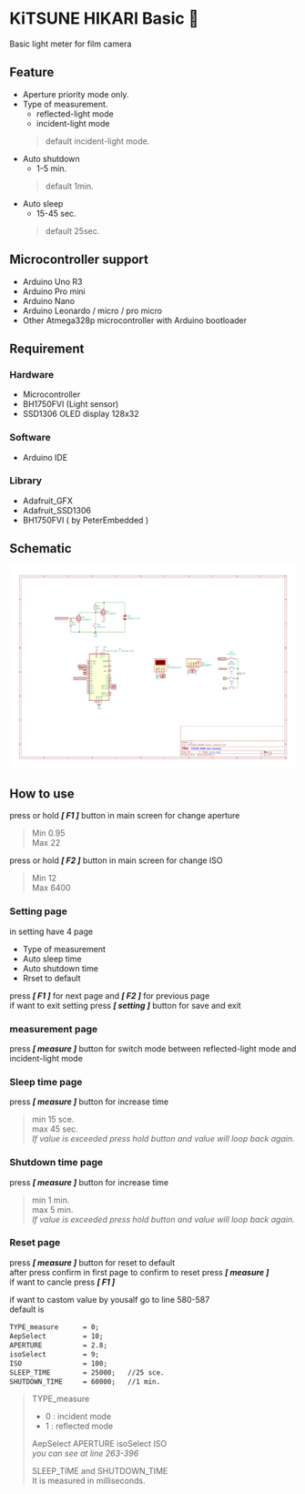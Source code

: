 # KiTSUNE HIKARI Basic 🦊
>
Basic light meter for film camera
>
## Feature
- Aperture priority mode only.
- Type of measurement.
  - reflected-light mode
  - incident-light mode
  > default incident-light mode.
- Auto shutdown
  - 1-5 min.
  > default 1min.
- Auto sleep
  - 15-45 sec.
  > default 25sec.
  > 
## Microcontroller support
- Arduino Uno R3
- Arduino Pro mini
- Arduino Nano
- Arduino Leonardo / micro / pro micro
- Other Atmega328p microcontroller with Arduino bootloader 
## Requirement
### Hardware
- Microcontroller
- BH1750FVI (Light sensor)
- SSD1306 OLED display 128x32
### Software
- Arduino IDE
### Library
- Adafruit_GFX
- Adafruit_SSD1306
- BH1750FVI ( by PeterEmbedded )
## Schematic
![](image/KiTSUNE_HIKARI-basic-Arduino.jpg)

## How to use
press or hold ***[ F1 ]*** button in main screen for change aperture
> Min 0.95  
> Max 22
> 
press or hold ***[ F2 ]*** button in main screen for change ISO
> Min 12  
> Max 6400
> 
### Setting page
in setting have 4 page
- Type of measurement
- Auto sleep time
- Auto shutdown time
- Rrset to default

press ***[ F1 ]*** for next page and ***[ F2 ]*** for previous page  
if want to exit setting press ***[ setting ]*** button for save and exit  
>
### measurement page
press ***[ measure ]*** button for switch mode between reflected-light mode and incident-light mode
>
### Sleep time page  
press ***[ measure ]*** button for increase time  
> min 15 sce.  
> max 45 sec.  
> *If value is exceeded press hold button and value will loop back again.*  
>
### Shutdown time page  
press ***[ measure ]*** button for increase time
> min 1 min.  
> max 5 min.  
> *If value is exceeded press hold button and value will loop back again.*  
>
### Reset page  
press ***[ measure ]*** button for reset to default  
after press confirm in first page to confirm to reset press ***[ measure ]***  
if want to cancle press ***[ F1 ]***   
  
if want to castom value by yousalf go to line 580-587  
default is
```
TYPE_measure      = 0;
AepSelect         = 10;
APERTURE          = 2.8;
isoSelect         = 9;
ISO               = 100;
SLEEP_TIME        = 25000;   //25 sce.
SHUTDOWN_TIME     = 60000;   //1 min.
```
> TYPE_measure
> - 0 : incident mode
> - 1 : reflected mode
> 
> AepSelect APERTURE isoSelect ISO  
> *you can see at line 263-396*
> 
> SLEEP_TIME and SHUTDOWN_TIME  
> It is measured in milliseconds.  
> 
